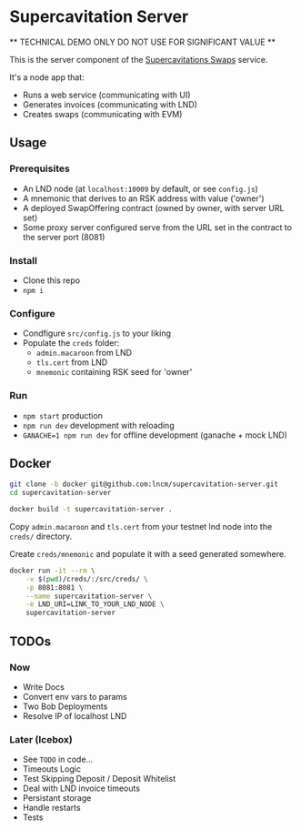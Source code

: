 # Supercavitation Server

** TECHNICAL DEMO ONLY DO NOT USE FOR SIGNIFICANT VALUE **

This is the server component of the [Supercavitations Swaps](https://github.com/lncm/supercavitation-swaps) service.

It's a node app that:

* Runs a web service (communicating with UI)
* Generates invoices (communicating with LND)
* Creates swaps (communicating with EVM)

## Usage

### Prerequisites

* An LND node (at `localhost:10009` by default, or see `config.js`)
* A mnemonic that derives to an RSK address with value ('owner')
* A deployed SwapOffering contract (owned by owner, with server URL set)
* Some proxy server configured serve from the URL set in the contract to the server port (8081)

### Install

* Clone this repo
* `npm i`

### Configure

* Condfigure `src/config.js` to your liking
* Populate the `creds` folder:  
  * `admin.macaroon` from LND
  * `tls.cert` from LND
  * `mnemonic` containing RSK seed for 'owner'

### Run

* `npm start` production
* `npm run dev` development with reloading
* `GANACHE=1 npm run dev` for offline development (ganache + mock LND)


## Docker

```bash
git clone -b docker git@github.com:lncm/supercavitation-server.git
cd supercavitation-server

docker build -t supercavitation-server .
```

Copy `admin.macaroon` and `tls.cert` from your testnet lnd node into the `creds/` directory.

Create `creds/mnemonic` and populate it with a seed generated somewhere. 
  
```bash
docker run -it --rm \
    -v $(pwd)/creds/:/src/creds/ \
    -p 8081:8081 \
    --name supercavitation-server \
    -e LND_URI=LINK_TO_YOUR_LND_NODE \
    supercavitation-server
```



## TODOs

### Now

* Write Docs
* Convert env vars to params
* Two Bob Deployments
* Resolve IP of localhost LND

### Later (Icebox)

* See `TODO` in code...
* Timeouts Logic
* Test Skipping Deposit / Deposit Whitelist
* Deal with LND invoice timeouts
* Persistant storage
* Handle restarts
* Tests
